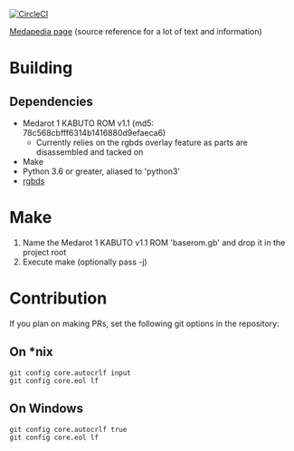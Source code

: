[![CircleCI](https://circleci.com/gh/VariantXYZ/medarot_1/tree/tr_EN.svg?style=svg)](https://app.circleci.com/pipelines/github/VariantXYZ/medarot_1?branch=tr_EN)

[Medapedia page](http://medarot.meowcorp.us/wiki/Medapedia:Medarot_1_Translation_Project) (source reference for a lot of text and information)

# Building

## Dependencies

* Medarot 1 KABUTO ROM v1.1 (md5: 78c568cbfff6314b1416880d9efaeca6)
	* Currently relies on the rgbds overlay feature as parts are disassembled and tacked on
* Make
* Python 3.6 or greater, aliased to 'python3'
* [rgbds](https://github.com/rednex/rgbds)

# Make

1. Name the Medarot 1 KABUTO v1.1 ROM 'baserom.gb' and drop it in the project root
1. Execute make (optionally pass -j)

# Contribution

If you plan on making PRs, set the following git options in the repository:

## On \*nix
```
git config core.autocrlf input
git config core.eol lf
```

## On Windows
```
git config core.autocrlf true
git config core.eol lf
```